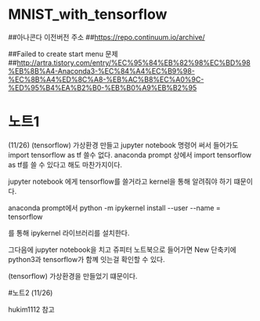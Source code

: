 # MNIST_with_tensorflow

##아나콘다 이전버전 주소
##https://repo.continuum.io/archive/

##Failed to create start menu 문제
##http://artra.tistory.com/entry/%EC%95%84%EB%82%98%EC%BD%98%EB%8B%A4-Anaconda3-%EC%84%A4%EC%B9%98-%EC%8B%A4%ED%8C%A8-%EB%AC%B8%EC%A0%9C-%ED%95%B4%EA%B2%B0-%EB%B0%A9%EB%B2%95


# 노트1

(11/26)
(tensorflow) 가상환경 만들고 jupyter notebook 명령어 써서 들어가도
 import tensorflow as tf 쓸수 없다.
 anaconda prompt 상에서 import tensorflow as tf를 쓸 수 있다고 해도 마찬가지이다.
 
 jupyter notebook 에게 tensorflow를 쓸거라고 kernel을 통해 알려줘야 하기 떄문이다.
 
 anaconda prompt에서
 python -m ipykernel install --user --name = tensorflow
 
 를 통해 ipykernel 라이브러리를 설치한다.
 
 그다음에 
 jupyter notebook을 치고 쥬피터 노트북으로 들어가면 
 New 단축키에 python3과 tensorflow가 함꼐 잇는걸 확인할 수 있다.
 
 (tensorflow) 가상환경을 만들었기 떄문이다.

#노트2
(11/26)

hukim1112 참고

